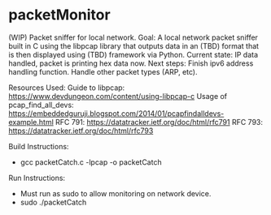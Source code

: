 # packetMonitor
(WIP) Packet sniffer for local network.
Goal: A local network packet sniffer built in C using the libpcap library that outputs data in an (TBD) format that is then displayed using (TBD) framework via Python.
Current state: IP data handled, packet is printing hex data now. 
Next steps: Finish ipv6 address handling function. Handle other packet types (ARP, etc).

Resources Used:
Guide to libpcap: https://www.devdungeon.com/content/using-libpcap-c
Usage of pcap_find_all_devs: https://embeddedguruji.blogspot.com/2014/01/pcapfindalldevs-example.html
RFC 791: https://datatracker.ietf.org/doc/html/rfc791
RFC 793: https://datatracker.ietf.org/doc/html/rfc793

Build Instructions:
- gcc packetCatch.c -lpcap -o packetCatch

Run Instructions:
- Must run as sudo to allow monitoring on network device.
- sudo ./packetCatch